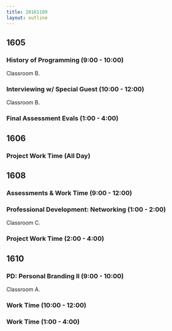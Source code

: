 ```yaml
---
title: 20161109
layout: outline
---
```


## 1605

### History of Programming (9:00 - 10:00)

Classroom B.

### Interviewing w/ Special Guest (10:00 - 12:00)

Classroom B.

### Final Assessment Evals (1:00 - 4:00)


## 1606

### Project Work Time (All Day)


## 1608

### Assessments & Work Time (9:00 - 12:00)

### Professional Development: Networking (1:00 - 2:00)

Classroom C.

### Project Work Time (2:00 - 4:00)


## 1610

### PD: Personal Branding II (9:00 - 10:00)

Classroom A.

### Work Time (10:00 - 12:00)

### Work Time (1:00 - 4:00)
